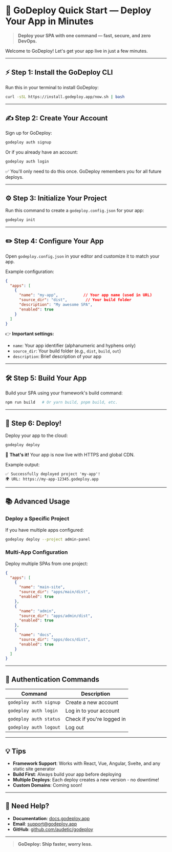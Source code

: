 # 🚀 GoDeploy Quick Start — Deploy Your App in Minutes

> **Deploy your SPA with one command — fast, secure, and zero DevOps.**

Welcome to GoDeploy! Let's get your app live in just a few minutes.

---

## ⚡ Step 1: Install the GoDeploy CLI

Run this in your terminal to install GoDeploy:

```bash
curl -sSL https://install.godeploy.app/now.sh | bash
```

---

## ✍️ Step 2: Create Your Account

Sign up for GoDeploy:

```bash
godeploy auth signup
```

Or if you already have an account:

```bash
godeploy auth login
```

✅ You'll only need to do this once. GoDeploy remembers you for all future deploys.

---

## ⚙️ Step 3: Initialize Your Project

Run this command to create a `godeploy.config.json` for your app:

```bash
godeploy init
```

---

## ✏️ Step 4: Configure Your App

Open `godeploy.config.json` in your editor and customize it to match your app.

Example configuration:

```json
{
  "apps": [
    {
      "name": "my-app",           // Your app name (used in URL)
      "source_dir": "dist",        // Your build folder
      "description": "My awesome SPA",
      "enabled": true
    }
  ]
}
```

👉 **Important settings:**
- `name`: Your app identifier (alphanumeric and hyphens only)
- `source_dir`: Your build folder (e.g., `dist`, `build`, `out`)
- `description`: Brief description of your app

---

## 🛠️ Step 5: Build Your App

Build your SPA using your framework's build command:

```bash
npm run build   # Or yarn build, pnpm build, etc.
```

---

## 🚀 Step 6: Deploy!

Deploy your app to the cloud:

```bash
godeploy deploy
```

🎉 **That's it!** Your app is now live with HTTPS and global CDN.

Example output:
```
✅ Successfully deployed project 'my-app'!
🌍 URL: https://my-app-12345.godeploy.app
```

---

## 📚 Advanced Usage

### Deploy a Specific Project

If you have multiple apps configured:

```bash
godeploy deploy --project admin-panel
```

### Multi-App Configuration

Deploy multiple SPAs from one project:

```json
{
  "apps": [
    {
      "name": "main-site",
      "source_dir": "apps/main/dist",
      "enabled": true
    },
    {
      "name": "admin",
      "source_dir": "apps/admin/dist",
      "enabled": true
    },
    {
      "name": "docs",
      "source_dir": "apps/docs/dist",
      "enabled": true
    }
  ]
}
```

---

## 🔑 Authentication Commands

| Command | Description |
|---------|-------------|
| `godeploy auth signup` | Create a new account |
| `godeploy auth login` | Log in to your account |
| `godeploy auth status` | Check if you're logged in |
| `godeploy auth logout` | Log out |

---

## 💡 Tips

- **Framework Support**: Works with React, Vue, Angular, Svelte, and any static site generator
- **Build First**: Always build your app before deploying
- **Multiple Deploys**: Each deploy creates a new version - no downtime!
- **Custom Domains**: Coming soon!

---

## 🤝 Need Help?

- **Documentation**: [docs.godeploy.app](https://docs.godeploy.app)
- **Email**: [support@godeploy.app](mailto:support@godeploy.app)
- **GitHub**: [github.com/audetic/godeploy](https://github.com/audetic/godeploy)

---

> **GoDeploy: Ship faster, worry less.**